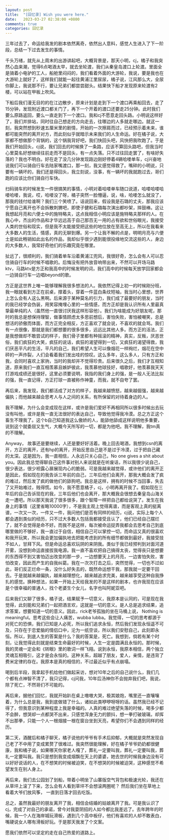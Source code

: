 ```yaml
---
layout: post
title:  "[回忆录] Wish you were here."
date:   2023-03-27 02:38:00 +0800
comments: true
categories: 回忆录
---
```


三年过去了，命运给我发的剧本依然离奇，依然出人意料，感觉人生进入了下一阶段，总结一下过去发生的事情。

千头万绪，就先从上周末的出游讲起吧，大概背景是，那天小明，cj，橘子和我突然心血来潮，觉得6点喝酒太早，就去坐轮渡，我们从秦皇岛渡口上轮渡。里面全是骑着小电驴的工人，船舱里闷闷的，我们看着外面的大游轮，我说，要是我也在大游轮上就好了，这样我们就能一起往黄浦江里尿尿，橘子说，江风那么大，全尿你脚上，我说那不行，要让兄弟们都尝尝甜头。结果快下船才发现原来轮渡有2楼，可以站在甲板上吹风。

下船后我们漫无目的的在江边散步，原来计划是走到下一个渡口再乘船回去，走了15分钟，发现附近渡口都关门了，再下一个开着的渡口还要走25分钟。此时我们要么原路返回，要么一直走到下一个渡口。我和cj不愿意走回头路。小明说这样好了，我们并排站，同时往自己想走的方向走去，往哪边的人多就走哪边。就这一刻，我突然想到秒速五厘米里的剧情，开始的一次擦肩而过，已经预示着未来，谁都可能突然的离开对方，而此刻似乎就暗示未来我们的人生命运。好在橘子说，大家都不想做那个背锅的，这个锅我背好吧，我们快回头吧，风快把我吹跑了。于是我们开始回头，cj说，我们回去的时候换了一条路，应该不算回头路吧，但我当时心里莫名好想继续往前走而不是回头，有一点失落。只不过往回走罢了，有啥好失落的？我也不明白。好在走了没几分钟发现路边刚好停着4辆哈喽单车，cj兴奋地说我们可以骑自行车去陆家嘴渡口，那一刻，我又感觉得救了。嘴碎的小明说，只要有一辆坏的，我们还是得回头，我立刻说，没事，有一辆坏的我就跑过去，哥们跑的应该比你们骑自行车快。

扫码骑车的时候发生一件很搞笑的事情，小明对着哈喽单车随口说道，哈喽哈喽哈喽哈喽，我说，哎，哈喽没了呀，橘子突然一脸懵逼，说，啥，哈喽怎么就没了，那我的钱付给谁啊？我们三个笑喷了。话说回来，假设我是石璐的丈夫，那我应该宁愿自己离开也不会拆散刺猬吧，即使子健和石璐每次演出都吵架，摔鼓棒。这让我想起月亮和六便士中的施特略夫，这点我相信小明应该是施特略夫那样的人。在我心中，杰出的作品和才华远远高于自己那百无一用的占有欲和世俗眼光，我接受人类的世俗和现实，但是我不太能接受把这些的地位放在至高无上，所以在我看来大多数人的生活，情感，真的无聊到爆。另一个让我不解的点是，明明月亮与六便士是如此畅销如此出名的作品，我却似乎很少遇到能很投缘地交流这些的人，身边的大多数人，我常好奇他们的乐趣究竟在哪里。

扯远了，很顺利的，我们骑着单车沿着黄浦江兜风，我很好奇，怎么会有人可以忍住骑自行车的时候不唱歌的。后悔没有把外放音响带出来，不然可以开场马路ktv，马路ktv是方正和我高中的时候发明的词，我们高中的时候每天放学回家都会一边骑自行车一边唱beyond的歌。

方正是这世界上唯一能够理解我很多想法的人。我依然记得上初一的时候刚分班，我一眼就看到方正在前桌，撑着头，穿着一件蓝白条纹短袖，我当时心里想，世界上怎么会有人这么黑啊。后来源于某种莫名的引力，我们成了最要好的朋友，当时的我已经学会伪装，用笑容掩埋心里的一些情感，而方正却是我认识所有人里最真挚最单纯的人（虽然他一直很讨厌我这样形容他）。我们为啥能成为好朋友呢，那时的我总是想保持理智，做事情顾虑太多思前想后，害怕失败，害怕被嘲笑，总是想活的骄傲而体面，而方正完全相反，方正喜欢了就会说，不喜欢的就会骂。我们有一点很像，那就是我们都想要的很多很多，远远比其他人多。而方正的活法，正是我想做却不敢尝试的样子，我们骨子里都有种摇滚的精神，真实，反叛，厌恶世俗，我们疯狂的大笑，疯狂的说话，疯狂的渴望得到一切，又疯狂的渴望得救，我们厌恶平凡的生活，平凡的自己，我们希望人生可以像烟花一样绚烂，烟花在空中砰的一声炸裂，人们会看着我们发出哇的惊叹。这么多年，这么多人，只有方正和我，会同时喜欢上家驹，当时的我却并不觉得珍贵。后来很久之后，我们才互相知道，原来我们一直互相羡慕且嫉妒彼此，我羡慕他球技好，唱歌好，他羡慕我天天打游戏成绩还是很好。这里必须要说明，我指的我们身上的强，是一般人无法比拟的强，我一直记得，方正打球一直被称作神童，而我，就不自夸了罢。

再后来，我发现，我们都活成了对方的样子，我越来越愤怒，越来越倔强，越来越偏执；而他越来越会思考人与人之间的关系，有所保留的对待着身边的人。

我不理解，为什么会变成现在这样，或许是我们爱好不再相同所以很多时候出去玩没有叫他，或许是我一直无法很好的表达自己，导致他觉得我冷漠。总之方正这个畜生不理我了。这个b自己知道我这么傲娇的人，能舔他舔成这样说明他多重要，说到这个就委屈又生气，大概今天所写的一切，都是为他吧。我不理解，我tm真的不理解。

Anyway， 故事还是要继续，人还是要好好活着。晚上回去喝酒，我想到csn的离开，方正的离开，还有hp的离开，开始反思自己是不是过于冷漠，过于把自己藏的太深。这是因为，我一直相信，人永远只关心自己，No one gives a shit about you。因此我总觉得聊自己这件事对别人来说就是在听废话，所以我很少说自己，很少表达，很少袒露心扉展现内心的脆弱。可是我越来越觉得，或许他们的离开正是因此，假如现在的我告诉三年前的自己，三年后他们会离开，那我大概会发了疯的难过，然后发了疯的做他们的舔狗吧。我总是这样，拥有的时候不当回事，失去了又开始难过，贱得慌。如今，我不愿意橘子，cj，小明再离开我了。假如现在三年后的自己告诉现在的我，三年后他们也会离开，那大概我会很想去秦皇岛山海关走一遭吧。所以那天我说了很多很多，跟个智障一样把自己都给说哭了。发生在我身上的事情（这里省略10000字），不是我主观上觉得离谱，而是客观上真的挺离谱，一次又一次，一件又一件，我问他们是否有同样的经历，cj说，实际上每个人都会遇到类似的经历，只不过大多数人包括我都接受且认了，他们已经自己摆烂了，就不会觉得是命不好。而我不是这样，每次被命运捉弄我都会去思考自己到底哪里做的不够好，我一直过于自信，相信自己可以掌控一切，而命运又真的很喜欢和我开玩笑，所以我会更加偏执地去把能考虑到的所有细节都做到最好，我接受技不如人，甘拜下风。但是命运总喜欢玩阴的来阴我。类似于我已经预判到对面河道开雾，没想到命运直接拔我电源。我一直不喜欢把自己搞得太丧，觉得丧只是想要的东西得不到又害怕迈出改变的那一步，一边想要天上的月亮，一边害怕失败，害怕改变，因此而产生的自我纠葛。我在一次次打击之后，突然觉得，一切也不过如此，哥们反正烂命一条，没什么好失去的，既然命运想干我，那我就一定要干回去。于是就越来越偏执，越来越理想化，越来越追求完美，越来越享受这种自我挣扎的感觉。换种想法，如果一开始上天给我发的不是这样的剧本，也许我现在应该是个很幸福的普通人，找个老婆生个女儿，名字也叫阿妮亚吧。

后来我们又聊了很多，橘子说，结果赋予一切意义，我原本是认同的，可是现在我觉得，此刻能和兄弟们一起把酒言欢，这就是一切的意义。是人总是追求结果，追求答案，想要知道一切的意义。因此，rick老爷孤独的坐在马桶上说， Nothing is meaningful。思考这些会让人痛苦，wubba lubba。我觉得，一切的思考都源于对死亡的恐惧，我们已知是人必死，所以我们追求永恒，然后我们发现永恒遥不可及，只存在于恋爱脑的情侣口中，沦为一纸空谈，所以我们安慰自己，此刻即永恒。所以，到底人生的答案是什么？我的答案是，死亡。我想到，倘若有某个时刻，让我觉得此刻就是结束生命最好的时候，人生一定是圆满且永恒的。那时候，我的灵魂一定会和《转眼》里的歌词一样飞翔。说到永恒，我原本相信，两个独立灵魂互相吸引，这才是会永恒的。这种关系，超越了朋友，爱人，亲情，是违背了费米定律的存在。我原本是真的相信的，不过最近似乎有点崩塌。

喝到后半段，我拿起手机给他们做起采访，想对10年之后的自己说什么，我们几个都有点神智不清了，我只记得，cj问我，10年后汤神你不会抛弃我们吧，我说，除了死亡，不然哥们不可能的。

再后来，据他们回忆，我就开始趴在桌上嗷嗷大哭，极其娘炮，嘴里还一直嚷嚷着，为什么总是我，我到底做错了什么，诸如此类咿咿呀呀的话。虽然我已经不记得了，但我意识到某种程度上我是幸福的。人真的难过绝望失落的时候，喝多少都不会醉，想哭却一点都哭不出来，只感觉浑身无力的颤抖，想一拳打破玻璃，却挥不出那拳，只能一个人一根烟接一根在窗台坐到天亮，希望你们不会遇到同样的经历。

第二天，酒醒后和橘子聊天，橘子说他的爷爷有手术后抑郁，大概就是突然发现自己老了不中用了变成累赘了很难过。我突然很能理解，好在橘子爷爷奶奶都很健康，我和橘子说，如果哪天你家老人嘎了，葬礼一定要叫我，葬礼一定要叫我，葬礼一定要叫我。我只是想到我变成烟飘在天上的婆婆，她去世的时候我身边没有可以好好说话的人，在不想笑的时候被迫笑，在不想哭的时候被迫哭，这种感觉不希望发生在别人身上。

再后来，我们去公园划了划船，带着小明坐了山寨版空气背包和极速光轮，我还在从草坪上滚了下来，怎么会有人看到草坪不会想滚两圈呢？ 然后我们坐在草地上看着大爷们放风筝， 一直到日落才回去吃饭。

总之，虽然我最好的朋友离开了我，相信会结婚的姑娘离开了我。可是我认识了cj，完成了对自己的承诺，曾今对我耍阴招的人如今都比我差远了。去年跨年的时候，我一个人在海岸城玩滑板，遇到几个高中板仔，他们有喜欢的人却不敢表白，嘴硬说女人哪有滑板好玩。于是那天我发了个文案。

愿我们依然可以坚定的走在自己热爱的道路上。
